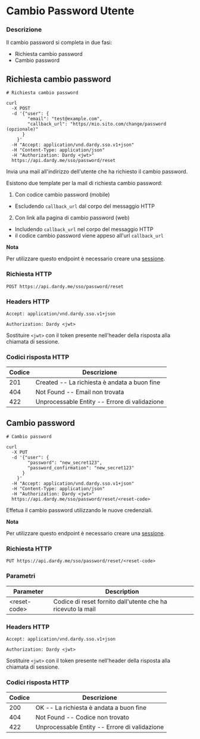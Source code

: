 # Cambio Password Utente

### Descrizione

Il cambio password si completa in due fasi:

* Richiesta cambio password
* Cambio password

## Richiesta cambio password

```shell
# Richiesta cambio password

curl
  -X POST
  -d '{"user": {
        "email": "test@example.com",
        "callback_url": "https//mio.sito.com/change/password (opzionale)"
      }
    }'
  -H "Accept: application/vnd.dardy.sso.v1+json"
  -H "Content-Type: application/json"
  -H "Authorization: Dardy <jwt>"
  https://api.dardy.me/sso/password/reset
```

Invia una mail all'indirizzo dell'utente che ha richiesto il cambio password.

Esistono due template per la mail di richiesta cambio password:

1. Con codice cambio password (mobile)
  * Escludendo `callback_url` dal corpo del messaggio HTTP
2. Con link alla pagina di cambio password (web)
  * Includendo `callback_url` nel corpo del messaggio HTTP
  * il codice cambio password viene appeso all'url `callback_url`


**Nota**

Per utilizzare questo endpoint è necessario creare una [sessione](#sessione).

### Richiesta HTTP

`POST https://api.dardy.me/sso/password/reset`

### Headers HTTP

`Accept: application/vnd.dardy.sso.v1+json`

`Authorization: Dardy <jwt>`

<aside class="warning">
  Sostituire <code>&lt;jwt&gt;</code> con il token presente nell'header della risposta alla chiamata di sessione.
</aside>

### Codici risposta HTTP

Codice | Descrizione
-------| -------
201 | Created -- La richiesta è andata a buon fine
404 | Not Found -- Email non trovata
422 | Unprocessable Entity -- Errore di validazione

## Cambio password

```shell
# Cambio password

curl
  -X PUT
  -d '{"user": {
        "password": "new_secret123",
        "password_confirmation": "new_secret123"
      }
    }'
  -H "Accept: application/vnd.dardy.sso.v1+json"
  -H "Content-Type: application/json"
  -H "Authorization: Dardy <jwt>"
  https://api.dardy.me/sso/password/reset/<reset-code>
```

Effetua il cambio password utilizzando le nuove credenziali.

**Nota**

Per utilizzare questo endpoint è necessario creare una [sessione](#sessione).

### Richiesta HTTP

`PUT https://api.dardy.me/sso/password/reset/<reset-code>`

### Parametri

Parameter | Description
--------- | -----------
&lt;reset-code&gt; | Codice di reset fornito dall'utente che ha ricevuto la mail

### Headers HTTP

`Accept: application/vnd.dardy.sso.v1+json`

`Authorization: Dardy <jwt>`

<aside class="warning">
  Sostituire <code>&lt;jwt&gt;</code> con il token presente nell'header della risposta alla chiamata di sessione.
</aside>

### Codici risposta HTTP

Codice | Descrizione
-------| -------
200 | OK -- La richiesta è andata a buon fine
404 | Not Found -- Codice non trovato
422 | Unprocessable Entity -- Errore di validazione
